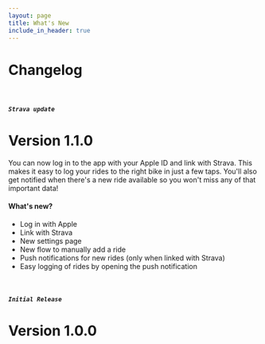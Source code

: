 ```yaml
---
layout: page
title: What's New
include_in_header: true
---
```


# Changelog

<br>

##### `Strava update`
# Version 1.1.0
You can now log in to the app with your Apple ID and link with Strava. This makes it easy to log your rides to the right bike in just a few taps. You'll also get notified when there's a new ride available so you won't miss any of that important data!
#### What's new?
* Log in with Apple
* Link with Strava
* New settings page
* New flow to manually add a ride
* Push notifications for new rides (only when linked with Strava)
* Easy logging of rides by opening the push notification

<br>

##### `Initial Release`
# Version 1.0.0

<br>